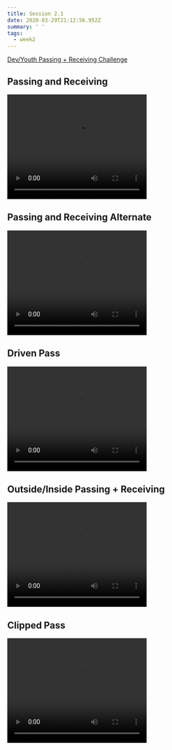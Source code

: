 ```yaml
---
title: Session 2.1
date: 2020-03-29T21:12:56.952Z
summary: ' '
tags:
  - week2
---
```

[Dev/Youth Passing + Receiving Challenge](https://res.cloudinary.com/jenko/image/upload/v1585511708/tns-lockdown-activities/week2/session1/Technical_Session_1_v1y587.pdf)

## Passing and Receiving

<video width="320" height="240" controls>
  <source src="https://res.cloudinary.com/jenko/video/upload/v1585511895/tns-lockdown-activities/week2/session1/passing-and-receiving_byfirp.mp4#t=0.1" type="video/mp4" />
  Your browser does not support the video tag.
</video>

## Passing and Receiving Alternate

<video width="320" height="240" controls>
  <source src="https://res.cloudinary.com/jenko/video/upload/v1585511884/tns-lockdown-activities/week2/session1/passing-and-receiving-alt_p0nb1i.mp4#t=0.1" type="video/mp4" />
  Your browser does not support the video tag.
</video>

## Driven Pass

<video width="320" height="240" controls>
  <source src="https://res.cloudinary.com/jenko/video/upload/v1585511896/tns-lockdown-activities/week2/session1/driven-pass_fjtixb.mp4#t=0.1" type="video/mp4" />
  Your browser does not support the video tag.
</video>

## Outside/Inside Passing + Receiving

<video width="320" height="240" controls>
  <source src="https://res.cloudinary.com/jenko/video/upload/v1585511911/tns-lockdown-activities/week2/session1/outside-inside-p_and_r_vvwl5h.mp4#t=0.1" type="video/mp4" />
  Your browser does not support the video tag.
</video>

## Clipped Pass

<video width="320" height="240" controls>
  <source src="https://res.cloudinary.com/jenko/video/upload/v1585511938/tns-lockdown-activities/week2/session1/clipped-pass_usbmrs.mp4#t=0.1" type="video/mp4" />
  Your browser does not support the video tag.
</video>